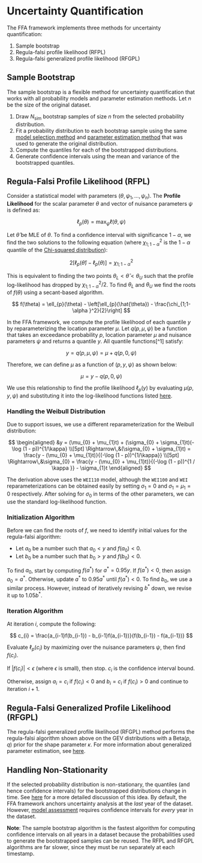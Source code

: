 # Uncertainty Quantification

The FFA framework implements three methods for uncertainty quantification: 

1. Sample bootstrap
2. Regula-falsi profile likelihood (RFPL)
2. Regula-falsi generalized profile likelihood (RFGPL)

## Sample Bootstrap

The sample bootstrap is a flexible method for uncertainty quantification that works with all probability models and parameter estimation methods. Let $n$ be the size of the original dataset.

1. Draw $N_{\text{sim}}$ bootstrap samples of size $n$ from the selected probability distribution.
2. Fit a probability distribution to each bootstrap sample using the same [model selection method](model-selection.md) and [parameter estimation method](parameter-estimation.md) that was used to generate the original distribution.
3. Compute the quantiles for each of the bootstrapped distributions. 
4. Generate confidence intervals using the mean and variance of the bootstrapped quantiles.

## Regula-Falsi Profile Likelihood (RFPL)

Consider a statistical model with parameters $(\theta, \psi_{1}, \dots, \psi_{n})$.
The **Profile Likelihood** for the scalar parameter $\theta$ and vector of nuisance parameters $\psi$ is defined as:

$$
\ell_{p}(\theta) = \max_{\psi } \ell(\theta , \psi)
$$ 

Let $\hat{\theta}$ be MLE of $\theta$.
To find a confidence interval with significance $1-\alpha$, we find the two solutions to the following equation (where $\chi_{1;1-\alpha}^2$ is the $1-\alpha$ quantile of the [Chi-squared distribution](https://en.wikipedia.org/wiki/Chi-squared_distribution)):

$$
2[\ell_{p}(\hat{\theta }) - \ell_{p}(\theta )] = \chi_{1;1-\alpha }^2
$$ 

This is equivalent to finding the two points $\theta_{L} < \hat{\theta} < \theta_{U}$ such that the profile log-likelihood has dropped by $\chi _{1;1-\alpha }^2 / 2$.
To find $\theta_{L}$ and $\theta_{U}$ we find the roots of $f(\theta)$ using a secant-based algorithm.

$$
f(\theta) = \ell_{p}(\theta) - \left[\ell_{p}(\hat{\theta}) - \frac{\chi_{1;1-\alpha }^2}{2}\right]
$$ 

In the FFA framework, we compute the profile likelihood of each quantile $y$ by reparameterizing the location parameter $\mu$.
Let $q(p, \mu, \psi)$ be a function that takes an exceedance probability $p$, location parameter $\mu$ and nuisance parameters $\psi$ and returns a quantile $y$.
All quantile functions[^1] satisfy: 

$$
y = q(p, \mu, \psi) = \mu + q(p, 0, \psi)
$$

Therefore, we can define $\mu$ as a function of $(p, y, \psi)$ as shown below:

$$
\mu = y - q(p, 0, \psi)
$$ 

We use this relationship to find the profile likelihood $\ell_{p}(y)$ by evaluating $\mu(p, y, \psi)$ and substituting it into the log-likelihood functions listed [here](parameter-estimation.md#maximum-likelihood-mle).

### Handling the Weibull Distribution

Due to support issues, we use a different reparameterization for the Weibull distribution:

$$
\begin{aligned}
&y = (\mu_{0} + \mu_{1}t) + (\sigma_{0} + \sigma_{1}t)(-\log (1 - p))^{1/\kappa}  \\[5pt]
\Rightarrow\,&(\sigma_{0} + \sigma_{1}t) = \frac{y - (\mu_{0} + \mu_{1}t)}{(-\log (1 - p))^{1/\kappa}} \\[5pt]
\Rightarrow\,&\sigma_{0} = \frac{y - (\mu_{0} + \mu_{1}t)}{(-\log (1 - p))^{1 / \kappa }} - \sigma_{1}t
\end{aligned}
$$

The derivation above uses the `WEI110` model, although the `WEI100` and `WEI` reparameterizations can be obtained easily by setting $\sigma_{1} = 0$ and $\sigma_{1} = \mu_{1} = 0$ respectively.
After solving for $\sigma_{0}$ in terms of the other parameters, we can use the standard log-likelihood function.

### Initialization Algorithm

Before we can find the roots of $f$, we need to identify initial values for the regula-falsi algorithm:

- Let $a_{0}$ be a number such that $a_{0} < y$ and $f(a_{0}) < 0$.
- Let $b_{0}$ be a number such that $b_{0} > y$ and $f(b_{0}) < 0$.

To find $a_{0}$, start by computing $f(a^{*})$ for $a^{*} = 0.95y$. 
If $f(a^{*}) < 0$, then assign $a_{0} = a^{*}$.
Otherwise, update $a^{*}$ to $0.95a^{*}$ until $f(a^{*}) < 0$. 
To find $b_{0}$, we use a similar process.
However, instead of iteratively revising $b^{*}$ down, we revise it up to $1.05b^{*}$.

### Iteration Algorithm

At iteration $i$, compute the following:

$$
c_{i} = \frac{a_{i-1}f(b_{i-1}) - b_{i-1}f(a_{i-1})}{f(b_{i-1}) - f(a_{i-1})}
$$ 

Evaluate $\ell_{p}(c_{i})$ by maximizing over the nuisance parameters $\psi$, then find $f(c_{i})$.

If $|f(c_{i})| < \epsilon$ (where $\epsilon$ is small), then stop. $c_{i}$ is the confidence interval bound.

Otherwise, assign $a_{i} = c_{i}$ if $f(c_{i}) < 0$ and $b_{i} = c_{i}$ if $f(c_{i}) > 0$ and continue to iteration $i + 1$.

## Regula-Falsi Generalized Profile Likelihood (RFGPL)

The regula-falsi generalized profile likelihood (RFGPL) method performs the regula-falsi algorithm shown above on the GEV distributions with a $\text{Beta}(p, q)$ prior for the shape parameter $\kappa$.
For more information about generalized parameter estimation, see [here](parameter-estimation.md#generalized-maximum-likelihood-gmle).

## Handling Non-Stationarity

If the selected probability distribution is non-stationary, the quantiles (and hence confidence intervals) for the bootstrapped distributions change in time.
See [here](frequency-analysis.md#handling-non-stationarity) for a more detailed discussion of this idea.
By default, the FFA framework anchors uncertainty analysis at the *last* year of the dataset. 
However, [model assessment](model-assessment.md) requires confidence intervals for *every* year in the dataset.

**Note**: The sample bootstrap algorithm is the fastest algorithm for computing confidence intervals on all years in a dataset because the probabilities used to generate the bootstrapped samples can be reused.
The RFPL and RFGPL algorithms are far slower, since they must be run separately at each timestamp.



